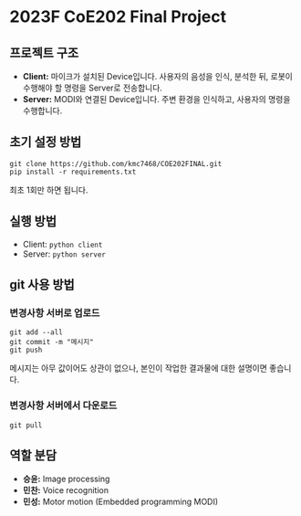 # 2023F CoE202 Final Project
## 프로젝트 구조
- **Client:** 마이크가 설치된 Device입니다. 사용자의 음성을 인식, 분석한 뒤, 로봇이 수행해야 할 명령을 Server로 전송합니다.
- **Server:** MODI와 연결된 Device입니다. 주변 환경을 인식하고, 사용자의 명령을 수행합니다.

## 초기 설정 방법
```
git clone https://github.com/kmc7468/COE202FINAL.git
pip install -r requirements.txt
```
최초 1회만 하면 됩니다.

## 실행 방법
- Client: `python client`
- Server: `python server`

## git 사용 방법
### 변경사항 서버로 업로드
```
git add --all
git commit -m "메시지"
git push
```
메시지는 아무 값이어도 상관이 없으나, 본인이 작업한 결과물에 대한 설명이면 좋습니다.

### 변경사항 서버에서 다운로드
```
git pull
```

## 역할 분담
- **승윤:** Image processing
- **민찬:** Voice recognition
- **민성:** Motor motion (Embedded programming MODI) 